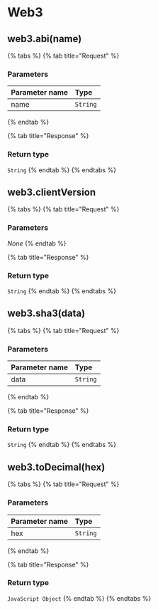# Web3

## web3.abi(name)

 

{% tabs %}
{% tab title="Request" %}
### **Parameters**

| Parameter name | Type |
| :--- | :--- |
| name | `String` |
{% endtab %}

{% tab title="Response" %}
### Return type

`String`
{% endtab %}
{% endtabs %}

## web3.clientVersion

 

{% tabs %}
{% tab title="Request" %}
### **Parameters**

_None_
{% endtab %}

{% tab title="Response" %}
### Return type

`String`
{% endtab %}
{% endtabs %}

## web3.sha3(data)

 

{% tabs %}
{% tab title="Request" %}
### **Parameters**

| Parameter name | Type |
| :--- | :--- |
| data | `String` |
{% endtab %}

{% tab title="Response" %}
### Return type

`String`
{% endtab %}
{% endtabs %}

## web3.toDecimal(hex)

 

{% tabs %}
{% tab title="Request" %}
### **Parameters**

| Parameter name | Type |
| :--- | :--- |
| hex | `String` |
{% endtab %}

{% tab title="Response" %}
### Return type

`JavaScript Object`
{% endtab %}
{% endtabs %}

